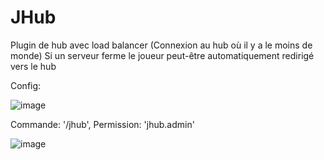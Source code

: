 # JHub
Plugin de hub avec load balancer (Connexion au hub où il y a le moins de monde)
Si un serveur ferme le joueur peut-être automatiquement redirigé vers le hub

Config:

![image](https://user-images.githubusercontent.com/51340164/112187618-8b4f8600-8c02-11eb-8045-e35b2565095b.png)

Commande: '/jhub', Permission: 'jhub.admin'

![image](https://user-images.githubusercontent.com/51340164/112187474-6ce98a80-8c02-11eb-8764-62c8db61e6c2.png)
